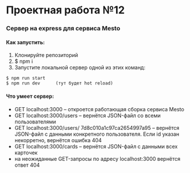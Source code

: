 Проектная работа №12 
=====
### Cервер на express для сервиса Mesto

#### Как запустить:
1.	Клонируйте репозиторий
2.	$ npm i
3.	Запустите локальной сервер одной из этих команд:
```
$ npm run start
$ npm run dev      (тут будет hot reload)
```

#### Что умеет сервер:

* GET localhost:3000 – откроется работающая сборка сервиса Mesto
* GET localhost:3000/users – вернётся JSON-файл со всеми пользователями
* GET localhost:3000/users/ 7d8c010a1c97ca2654997a95  – вернётся JSON-файл с данными конкретного пользователя. Если id указан некорретно, вернётся ошибка 404
* GET localhost:3000/cards – вернётся JSON-файл с данными всех карточек
* на неожиданные GET-запросы по адресу localhost:3000 вернётся ответ 404
